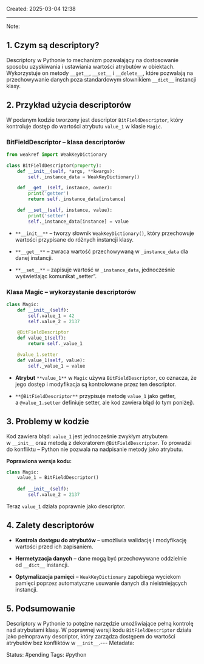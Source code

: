 Created: 2025-03-04 12:38

--- 
Note: 
## 1. Czym są descriptory?

Descriptory w Pythonie to mechanizm pozwalający na dostosowanie sposobu uzyskiwania i ustawiania wartości atrybutów w obiektach. Wykorzystuje on metody `__get__`, `__set__` i `__delete__`, które pozwalają na przechowywanie danych poza standardowym słownikiem `__dict__` instancji klasy.

## 2. Przykład użycia descriptorów

W podanym kodzie tworzony jest descriptor `BitFieldDescriptor`, który kontroluje dostęp do wartości atrybutu `value_1` w klasie `Magic`.

### **BitFieldDescriptor – klasa descriptorów**

```python
from weakref import WeakKeyDictionary

class BitFieldDescriptor(property):
    def __init__(self, *args, **kwargs):
        self._instance_data = WeakKeyDictionary()

    def __get__(self, instance, owner):
        print('getter')
        return self._instance_data[instance]

    def __set__(self, instance, value):
        print('setter')
        self._instance_data[instance] = value
```

- `**__init__**` – tworzy słownik `WeakKeyDictionary()`, który przechowuje wartości przypisane do różnych instancji klasy.
    
- `**__get__**` – zwraca wartość przechowywaną w `_instance_data` dla danej instancji.
    
- `**__set__**` – zapisuje wartość w `_instance_data`, jednocześnie wyświetlając komunikat „setter”.
    

### **Klasa Magic – wykorzystanie descriptorów**

```python
class Magic:
    def __init__(self):
        self.value_1 = 42
        self.value_2 = 2137

    @BitFieldDescriptor
    def value_1(self):
        return self._value_1

    @value_1.setter
    def value_1(self, value):
        self._value_1 = value
```

- **Atrybut** `**value_1**` w `Magic` używa `BitFieldDescriptor`, co oznacza, że jego dostęp i modyfikacja są kontrolowane przez ten descriptor.
    
- `**@BitFieldDescriptor**` przypisuje metodę `value_1` jako getter, a `@value_1.setter` definiuje setter, ale kod zawiera błąd (o tym poniżej).
    

## 3. Problemy w kodzie

Kod zawiera błąd: `value_1` jest jednocześnie zwykłym atrybutem w `__init__` oraz metodą z dekoratorem `@BitFieldDescriptor`. To prowadzi do konfliktu – Python nie pozwala na nadpisanie metody jako atrybutu.

**Poprawiona wersja kodu:**

```python
class Magic:
    value_1 = BitFieldDescriptor()
    
    def __init__(self):
        self.value_2 = 2137
```

Teraz `value_1` działa poprawnie jako descriptor.

## 4. Zalety descriptorów

- **Kontrola dostępu do atrybutów** – umożliwia walidację i modyfikację wartości przed ich zapisaniem.
    
- **Hermetyzacja danych** – dane mogą być przechowywane oddzielnie od `__dict__` instancji.
    
- **Optymalizacja pamięci** – `WeakKeyDictionary` zapobiega wyciekom pamięci poprzez automatyczne usuwanie danych dla nieistniejących instancji.
    

## 5. Podsumowanie

Descriptory w Pythonie to potężne narzędzie umożliwiające pełną kontrolę nad atrybutami klasy. W poprawnej wersji kodu `BitFieldDescriptor` działa jako pełnoprawny descriptor, który zarządza dostępem do wartości atrybutów bez konfliktów w `__init__`.--- 
Metadata: 

Status: #pending 
Tags: #python 